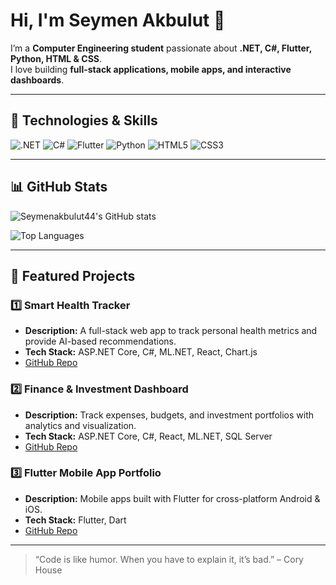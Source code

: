 # Hi, I'm Seymen Akbulut 👋

I’m a **Computer Engineering student** passionate about **.NET, C#, Flutter, Python, HTML & CSS**.  
I love building **full-stack applications, mobile apps, and interactive dashboards**.  

---

## 🚀 Technologies & Skills

![.NET](https://img.shields.io/badge/.NET-5C2D91?style=for-the-badge&logo=dotnet&logoColor=white)
![C#](https://img.shields.io/badge/C%23-239120?style=for-the-badge&logo=c-sharp&logoColor=white)
![Flutter](https://img.shields.io/badge/Flutter-02569B?style=for-the-badge&logo=flutter&logoColor=white)
![Python](https://img.shields.io/badge/Python-3776AB?style=for-the-badge&logo=python&logoColor=white)
![HTML5](https://img.shields.io/badge/HTML5-E34F26?style=for-the-badge&logo=html5&logoColor=white)
![CSS3](https://img.shields.io/badge/CSS3-1572B6?style=for-the-badge&logo=css3&logoColor=white)

---

## 📊 GitHub Stats

![Seymenakbulut44's GitHub stats](https://github-readme-stats.vercel.app/api?username=seymenakbulut44&show_icons=true&theme=radical)

![Top Languages](https://github-readme-stats.vercel.app/api/top-langs/?username=seymenakbulut44&layout=compact&theme=radical)

---

## 💼 Featured Projects

### 1️⃣ **Smart Health Tracker**
- **Description:** A full-stack web app to track personal health metrics and provide AI-based recommendations.
- **Tech Stack:** ASP.NET Core, C#, ML.NET, React, Chart.js
- [GitHub Repo](https://github.com/seymenakbulut44/smart-health-tracker)

### 2️⃣ **Finance & Investment Dashboard**
- **Description:** Track expenses, budgets, and investment portfolios with analytics and visualization.
- **Tech Stack:** ASP.NET Core, C#, React, ML.NET, SQL Server
- [GitHub Repo](https://github.com/seymenakbulut44/finance-dashboard)

### 3️⃣ **Flutter Mobile App Portfolio**
- **Description:** Mobile apps built with Flutter for cross-platform Android & iOS.
- **Tech Stack:** Flutter, Dart
- [GitHub Repo](https://github.com/seymenakbulut44/flutter-portfolio)

---


> “Code is like humor. When you have to explain it, it’s bad.” – Cory House
